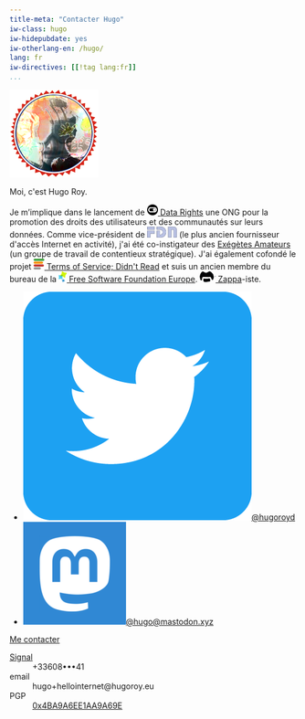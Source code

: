 ```yaml
---
title-meta: "Contacter Hugo"
iw-class: hugo
iw-hidepubdate: yes
iw-otherlang-en: /hugo/
lang: fr
iw-directives: [[!tag lang:fr]] 
...
```



<div class="vcard" id="hcard-Hugo-Roy">
<img id="ma-tete" class="u-photo" alt="" src="/favatar.png" />
<p>Moi, c'est <span class="fn" title="Hugo Roy">Hugo<span class="lastname"> Roy</span></span>.</p>

<p><span
class="p-note">Je m’implique dans le lancement de  <a href="//datarights.ngo/fr/"><img alt="" src="/assets/datarights-logo.png" height="19"> <span class="org">Data Rights</span></a> une ONG pour la promotion des droits des utilisateurs et des communautés sur leurs données. Comme vice-président de <a href="//fdn.fr"
style="display:inline-block"><span
class="org" title="French Data Network"><img alt="FDN"
src="/assets/fdn-logo.png" height="19"></span></a> (le plus ancien fournisseur d'accès Internet en activité), j'ai été co-instigateur des <a
href="//exegetes.eu.org/">Exégètes Amateurs</a> (un groupe de travail de contentieux stratégique). J'ai également cofondé le projet <a href="//tosdr.org"
style="display:inline-block"><img alt=""
src="/assets/tosdr-icon.png"> <span class="org"
title="ToSDR">Terms of Service; Didn't Read</span></a> et suis un ancien membre du bureau de la <a href="//www.fsfe.org"
style="display:inline-block"><img alt=""
src="/assets/fsfe-icon.png" height="19"> <span
class="org">Free Software Foundation Europe</span></a>.
<span style="display:inline-block"><a href="/tags/FrankZappa/" style="display:inline-block"><img alt=""
src="/assets/zappa-logo.png" height="19"> Zappa</a>-iste.</span></span></p>

<!--p class="more">
When I get time...
</p-->


<ul id="relmes">
                    <li><a href="https://twitter.com/hugoroyd" rel="me" title="Twitter: @hugoroyd"><img src="/assets/twitter-icon.png" alt="">@hugoroyd</a></li>
                    <li><a href="http://mastodon.xyz/@hugo" rel="me" title="Mastodon: @hugo@mastodon.xyz"><img src="/assets/mastodon-icon.png" alt="">@hugo@mastodon.xyz</a></li>
                    <!-- <li><a href="http://www.linkedin.com/in/hugoroy" rel="me" title="LinkedIn"><img src="/assets/linkedin-icon.png" alt="">/hugoroy</a></li> -->
</ul>

<p id="contact-link"><a href="/hugo/fr/#contact">Me contacter</a></p>

<dl id="contact" class="more">
<dt><a href="https://signal.org">Signal</a></dt>
<dd>+33608•••41</dd>
<dt>email</dt>
<dd>hu<span class="zzz">SPAM</span>go+hellointernet@hu<span class="zzz">SUPPRIMER</span>go<span class="y">roy.eu</span></dd>
<dt>PGP</dt>
<dd><a href="https://keys.openpgp.org/search?q=0x4BA9A6EE1AA9A69E">0x4BA9A6EE1AA9A69E</a></dd>
<!-- <dt><a href="https://mastodon.xyz/@hugo">Mastodon</a></dt> -->
<!-- <dd>@hugo@mastodon.xyz</dd> -->
<!-- <dt><a href="http://twitter.com/hugoroyd">Twitter</a></dt> -->
<!-- <dd>@hugoroyd</dd> -->
<!--<dt>irc</dt>-->
<!--<dd>irc.GeekNode.net/Hugo</dd>-->
<!--<dd>irc.freenode.net/hugoroyd</dd>-->
<!-- <dt><a href="https://xmpp.net/directory.php">xmpp</a></dt>-->
<!-- <dd>hugo@jabber.fsfe.org</dd>-->
</dl>
</div>

<style type="text/css">
.zzz{float: right; font-size: 0.001px; color: transparent; display:inline-block; width: 0px; text-decoration: none;}
body :target, body [fragmention] { background-color: transparent;}
</style>

